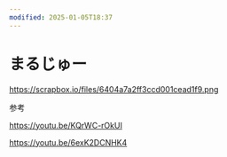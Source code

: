 ```yaml
---
modified: 2025-01-05T18:37
---
```

# まるじゅー

https://scrapbox.io/files/6404a7a2ff3ccd001cead1f9.png

参考

https://youtu.be/KQrWC-rOkUI

https://youtu.be/6exK2DCNHK4